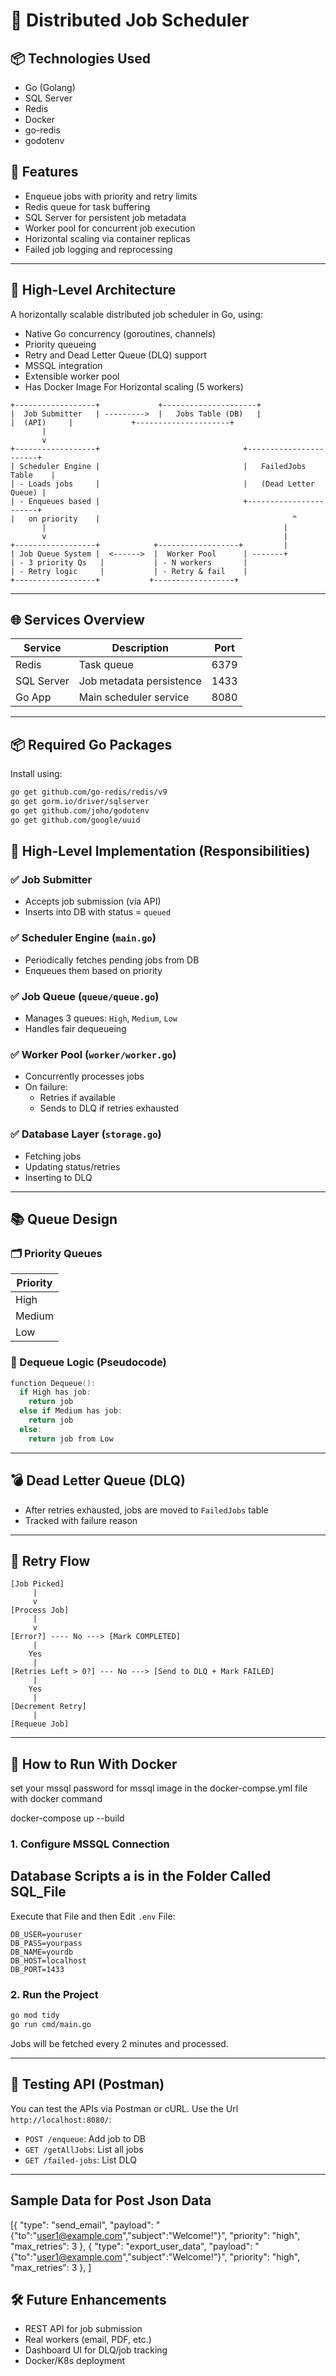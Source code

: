 
# 🧭 Distributed Job Scheduler


## 📦 Technologies Used

- Go (Golang)
- SQL Server
- Redis
- Docker 
- go-redis
- godotenv

## 🚀 Features

- Enqueue jobs with priority and retry limits
- Redis queue for task buffering
- SQL Server for persistent job metadata
- Worker pool for concurrent job execution
- Horizontal scaling via container replicas
- Failed job logging and reprocessing


---

## 📐 High-Level Architecture

A horizontally scalable distributed job scheduler in Go, using:
- Native Go concurrency (goroutines, channels)
- Priority queueing
- Retry and Dead Letter Queue (DLQ) support
- MSSQL integration
- Extensible worker pool
- Has Docker Image For  Horizontal scaling (5 workers)
```
+------------------+             +---------------------+
|  Job Submitter   | --------->  |   Jobs Table (DB)   |
|  (API)     |             +---------------------+
       |
       v
+------------------+                                +-----------------------+
| Scheduler Engine |                                |   FailedJobs Table    |
| - Loads jobs     |                                |   (Dead Letter Queue) |
| - Enqueues based |                                +-----------------------+
|   on priority    |                                           ^
       |                                                     |
       v                                                     |
+------------------+            +------------------+         |
| Job Queue System |  <------>  |  Worker Pool      | -------+
| - 3 priority Qs   |           | - N workers       |
| - Retry logic     |           | - Retry & fail    |
+------------------+           +------------------+
```

---
## 🌐 Services Overview

| Service       | Description               | Port     |
|---------------|---------------------------|----------|
| Redis         | Task queue                | 6379     |
| SQL Server    | Job metadata persistence  | 1433     |
| Go App        | Main scheduler service    | 8080     |

---
## 📦 Required Go Packages

Install using:

```bash
go get github.com/go-redis/redis/v9
go get gorm.io/driver/sqlserver
go get github.com/joho/godotenv
go get github.com/google/uuid
```
## 🧩 High-Level Implementation (Responsibilities)

### ✅ Job Submitter
- Accepts job submission (via API)
- Inserts into DB with status = `queued`

### ✅ Scheduler Engine (`main.go`)
- Periodically fetches pending jobs from DB
- Enqueues them based on priority

### ✅ Job Queue (`queue/queue.go`)
- Manages 3 queues: `High`, `Medium`, `Low`
- Handles fair dequeueing

### ✅ Worker Pool (`worker/worker.go`)
- Concurrently processes jobs
- On failure:
  - Retries if available
  - Sends to DLQ if retries exhausted

### ✅ Database Layer (`storage.go`)
- Fetching jobs
- Updating status/retries
- Inserting to DLQ

---

## 📚 Queue Design

### 🗂️ Priority Queues

| Priority  |  
|-----------|
| High      | 
| Medium    | 
| Low       | 

### 🔁 Dequeue Logic (Pseudocode)

```go
function Dequeue():
  if High has job:
    return job
  else if Medium has job:
    return job
  else:
    return job from Low
```

---

## 💣 Dead Letter Queue (DLQ)
- After retries exhausted, jobs are moved to `FailedJobs` table
- Tracked with failure reason

---

## 🔁 Retry Flow

```
[Job Picked]
     |
     v
[Process Job]
     |
     v
[Error?] ---- No ---> [Mark COMPLETED]
     |
    Yes
     |
[Retries Left > 0?] --- No ---> [Send to DLQ + Mark FAILED]
     |
    Yes
     |
[Decrement Retry]
     |
[Requeue Job]
```

---



## 🚀 How to Run With Docker
set your mssql password for mssql image in the docker-compse.yml file 
with docker command 

docker-compose up --build

### 1. Configure MSSQL Connection

## Database Scripts a is in the Folder Called SQL_File
Execute  that File and  then Edit `.env` File:

```
DB_USER=youruser
DB_PASS=yourpass
DB_NAME=yourdb
DB_HOST=localhost
DB_PORT=1433
```


### 2. Run the Project

```bash
go mod tidy
go run cmd/main.go
```

Jobs will be fetched every 2 minutes and processed.

---

## 🧪 Testing API (Postman)
You can test the APIs via Postman or cURL.
Use the Url `http://localhost:8080/`:

- `POST /enqueue`: Add job to DB
- `GET /getAllJobs`: List all jobs
- `GET /failed-jobs`: List DLQ

---
## Sample Data for Post Json Data 
  [{
    "type": "send_email",
    "payload": "{\"to\":\"user1@example.com\",\"subject\":\"Welcome!\"}",
    "priority": "high",
    "max_retries": 3
  },
{
    "type": "export_user_data",
    "payload": "{\"to\":\"user1@example.com\",\"subject\":\"Welcome!\"}",
    "priority": "high",
    "max_retries": 3
  },
]

## 🛠 Future Enhancements

- REST API for job submission
- Real workers (email, PDF, etc.)
- Dashboard UI for DLQ/job tracking
- Docker/K8s deployment
